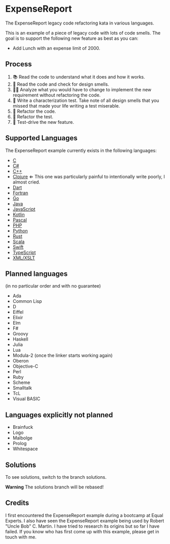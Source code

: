 # ExpenseReport
The ExpenseReport legacy code refactoring kata in various languages.

This is an example of a piece of legacy code with lots of code smells.
The goal is to support the following new feature as best as you can:
* Add Lunch with an expense limit of 2000.

## Process
1. 📚 Read the code to understand what it does and how it works.
2. 🦨 Read the code and check for design smells.
3. 🧑‍🔬 Analyze what you would have to change to implement the new requirement without refactoring the code.
4. 🧪 Write a characterization test. Take note of all design smells that you missed that made your life writing a test miserable.
5. 🔧 Refactor the code.
6. 🔧 Refactor the test.
7. 👼 Test-drive the new feature.

## Supported Languages
The ExpenseReport example currently exists in the following languages:
- [C](expensereport-c/)
- [C#](expensereport-csharp/)
- [C++](expensereport-cxx/)
- [Clojure](expensereport-clojure/) ⇐ This one was particularly painful to intentionally write poorly, I almost cried.
- [Dart](expensereport-dart/)
- [Fortran](expensereport-fortran/)
- [Go](expensereport-go/)
- [Java](expensereport-java/)
- [JavaScript](expensereport-javascript/)
- [Kotlin](expensereport-kotlin/)
- [Pascal](expensereport-pascal/)
- [PHP](expensereport-php/)
- [Python](expensereport-python/)
- [Rust](expensereport-rust/)
- [Scala](expensereport-scala/)
- [Swift](expensereport-swift/)
- [TypeScript](expensereport-typescript/)
- [XML/XSLT](expensereport-xslt/)

## Planned languages
(in no particular order and with no guarantee)

- Ada
- Common Lisp
- D
- Eiffel
- Elixir
- Elm
- F#
- Groovy
- Haskell
- Julia
- Lua
- Modula-2 (once the linker starts working again)
- Oberon
- Objective-C
- Perl
- Ruby
- Scheme
- Smalltalk
- TcL
- Visual BASIC

## Languages explicitly not planned
- Brainfuck
- Logo
- Malbolge
- Prolog
- Whitespace

## Solutions
To see solutions, switch to the branch solutions.

**Warning** The solutions branch will be rebased!

## Credits
I first encountered the ExpenseReport example during a bootcamp at Equal Experts.
I also have seen the ExpenseReport example being used by Robert "Uncle Bob" C. Martin.
I have tried to research its origins but so far I have failed.
If you know who has first come up with this example, please get in touch with me.
